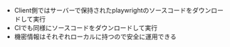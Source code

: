 - Client側ではサーバーで保持されたplaywrightのソースコードをダウンロードして実行
- CIでも同様にソースコードをダウンロードして実行
- 機密情報はそれぞれローカルに持つので安全に運用できる
